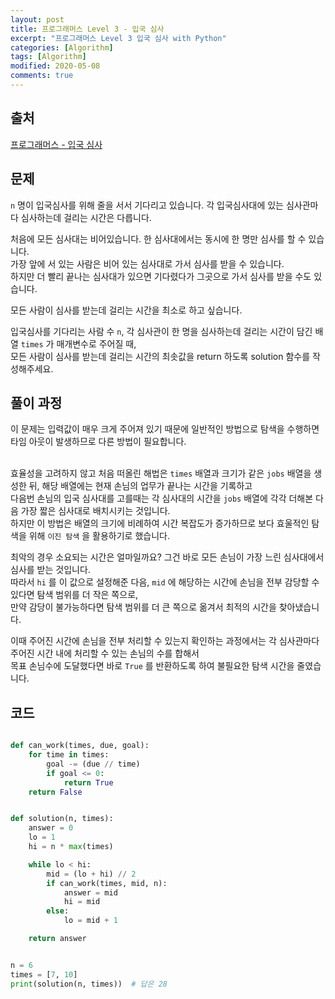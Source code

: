 ```yaml
---
layout: post
title: 프로그래머스 Level 3 - 입국 심사
excerpt: "프로그래머스 Level 3 입국 심사 with Python"
categories: [Algorithm]
tags: [Algorithm]
modified: 2020-05-08
comments: true
---
```


## 출처
[프로그래머스 - 입국 심사](https://programmers.co.kr/learn/courses/30/lessons/43238)


## 문제
`n` 명이 입국심사를 위해 줄을 서서 기다리고 있습니다. 각 입국심사대에 있는 심사관마다 심사하는데 걸리는 시간은 다릅니다. <br>

처음에 모든 심사대는 비어있습니다. 한 심사대에서는 동시에 한 명만 심사를 할 수 있습니다. <br>
가장 앞에 서 있는 사람은 비어 있는 심사대로 가서 심사를 받을 수 있습니다. <br>
하지만 더 빨리 끝나는 심사대가 있으면 기다렸다가 그곳으로 가서 심사를 받을 수도 있습니다. <br>

모든 사람이 심사를 받는데 걸리는 시간을 최소로 하고 싶습니다. <br>

입국심사를 기다리는 사람 수 `n`, 각 심사관이 한 명을 심사하는데 걸리는 시간이 담긴 배열 `times` 가 매개변수로 주어질 때, <br>
모든 사람이 심사를 받는데 걸리는 시간의 최솟값을 return 하도록 solution 함수를 작성해주세요. <br>


## 풀이 과정
이 문제는 입력값이 매우 크게 주어져 있기 때문에 일반적인 방법으로 탐색을 수행하면 타임 아웃이 발생하므로 다른 방법이 필요합니다. <br><br>

효율성을 고려하지 않고 처음 떠올린 해법은 `times` 배열과 크기가 같은 `jobs` 배열을 생성한 뒤, 해당 배열에는 현재 손님의 업무가 끝나는 시간을 기록하고 <br>
다음번 손님의 입국 심사대를 고를때는 각 심사대의 시간을 `jobs` 배열에 각각 더해본 다음 가장 짧은 심사대로 배치시키는 것입니다. <br>
하지만 이 방법은 배열의 크기에 비례하여 시간 복잡도가 증가하므로 보다 효울적인 탐색을 위해 `이진 탐색` 을 활용하기로 했습니다. <br>

최악의 경우 소요되는 시간은 얼마일까요? 그건 바로 모든 손님이 가장 느린 심사대에서 심사를 받는 것입니다. <br>
따라서 `hi` 를 이 값으로 설정해준 다음, `mid` 에 해당하는 시간에 손님을 전부 감당할 수 있다면 탐색 범위를 더 작은 쪽으로, <br>
만약 감당이 불가능하다면 탐색 범위를 더 큰 쪽으로 옮겨서 최적의 시간을 찾아냈습니다. <br>

이때 주어진 시간에 손님을 전부 처리할 수 있는지 확인하는 과정에서는 각 심사관마다 주어진 시간 내에 처리할 수 있는 손님의 수를 합해서 <br>
목표 손님수에 도달했다면 바로 `True` 를 반환하도록 하여 불필요한 탐색 시간을 줄였습니다. <br>

## 코드
~~~ python

def can_work(times, due, goal):
    for time in times:
        goal -= (due // time)
        if goal <= 0:
            return True
    return False


def solution(n, times):
    answer = 0
    lo = 1
    hi = n * max(times)

    while lo < hi:
        mid = (lo + hi) // 2
        if can_work(times, mid, n):
            answer = mid
            hi = mid
        else:
            lo = mid + 1

    return answer


n = 6
times = [7, 10]
print(solution(n, times))  # 답은 28

~~~

